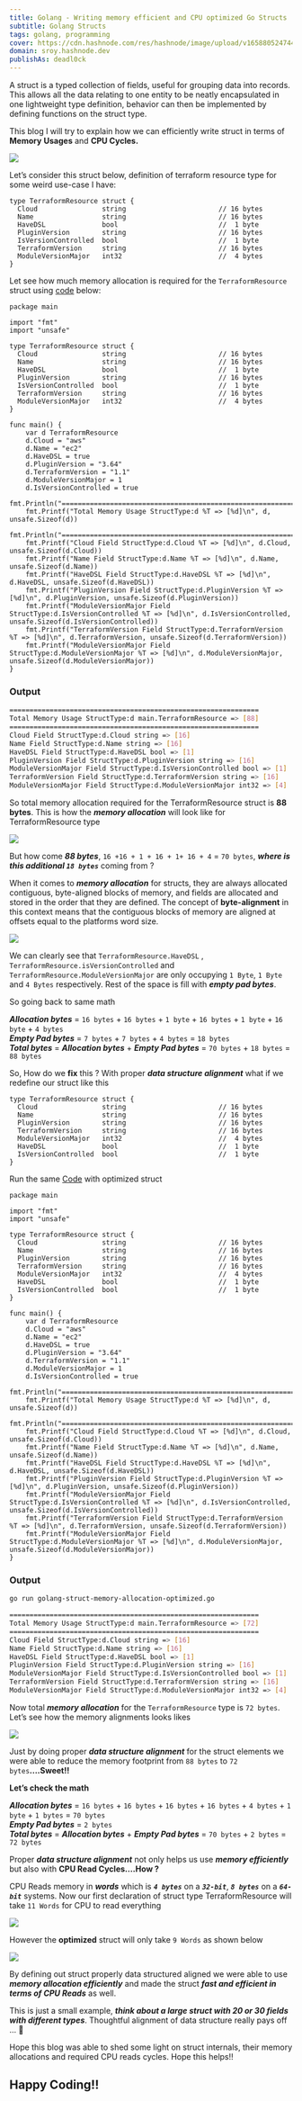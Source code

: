 ```yaml
---
title: Golang - Writing memory efficient and CPU optimized Go Structs
subtitle: Golang Structs
tags: golang, programming
cover: https://cdn.hashnode.com/res/hashnode/image/upload/v1658805247447/zQ7A_dEqB.png?auto=compress
domain: sroy.hashnode.dev
publishAs: deadl0ck
---
```

A struct is a typed collection of fields, useful for grouping data into records. This allows all the data relating to one entity to be neatly encapsulated in one lightweight type definition, behavior can then be implemented by defining functions on the struct type.

This blog I will try to explain how we can efficiently write struct in terms of **Memory** **Usages** and **CPU Cycles.**

![](https://github.com/kodelint/blog-assets/raw/main/images/01-golang-struct.png)

Let’s consider this struct below, definition of terraform resource type for some weird use-case I have:

```golang
type TerraformResource struct {
  Cloud                string                       // 16 bytes
  Name                 string                       // 16 bytes
  HaveDSL              bool                         //  1 byte
  PluginVersion        string                       // 16 bytes
  IsVersionControlled  bool                         //  1 byte
  TerraformVersion     string                       // 16 bytes
  ModuleVersionMajor   int32                        //  4 bytes
}
```

Let see how much memory allocation is required for the `TerraformResource` struct using [code](https://gist.github.com/kodelint/a7d1f0f498d536dd6c515f6cded41889) below:

```golang
package main

import "fmt"
import "unsafe"

type TerraformResource struct {
  Cloud                string                       // 16 bytes
  Name                 string                       // 16 bytes
  HaveDSL              bool                         //  1 byte
  PluginVersion        string                       // 16 bytes
  IsVersionControlled  bool                         //  1 byte
  TerraformVersion     string                       // 16 bytes
  ModuleVersionMajor   int32                        //  4 bytes
}

func main() {
    var d TerraformResource
    d.Cloud = "aws"
    d.Name = "ec2"
    d.HaveDSL = true
    d.PluginVersion = "3.64"
    d.TerraformVersion = "1.1"
    d.ModuleVersionMajor = 1
    d.IsVersionControlled = true
    fmt.Println("==============================================================")
    fmt.Printf("Total Memory Usage StructType:d %T => [%d]\n", d, unsafe.Sizeof(d))
    fmt.Println("==============================================================")
    fmt.Printf("Cloud Field StructType:d.Cloud %T => [%d]\n", d.Cloud, unsafe.Sizeof(d.Cloud))
    fmt.Printf("Name Field StructType:d.Name %T => [%d]\n", d.Name, unsafe.Sizeof(d.Name))
    fmt.Printf("HaveDSL Field StructType:d.HaveDSL %T => [%d]\n", d.HaveDSL, unsafe.Sizeof(d.HaveDSL))
    fmt.Printf("PluginVersion Field StructType:d.PluginVersion %T => [%d]\n", d.PluginVersion, unsafe.Sizeof(d.PluginVersion))
    fmt.Printf("ModuleVersionMajor Field StructType:d.IsVersionControlled %T => [%d]\n", d.IsVersionControlled, unsafe.Sizeof(d.IsVersionControlled))
    fmt.Printf("TerraformVersion Field StructType:d.TerraformVersion %T => [%d]\n", d.TerraformVersion, unsafe.Sizeof(d.TerraformVersion))
    fmt.Printf("ModuleVersionMajor Field StructType:d.ModuleVersionMajor %T => [%d]\n", d.ModuleVersionMajor, unsafe.Sizeof(d.ModuleVersionMajor))  
}
```

### Output

```bash
==============================================================
Total Memory Usage StructType:d main.TerraformResource => [88]
==============================================================
Cloud Field StructType:d.Cloud string => [16]
Name Field StructType:d.Name string => [16]
HaveDSL Field StructType:d.HaveDSL bool => [1]
PluginVersion Field StructType:d.PluginVersion string => [16]
ModuleVersionMajor Field StructType:d.IsVersionControlled bool => [1]
TerraformVersion Field StructType:d.TerraformVersion string => [16]
ModuleVersionMajor Field StructType:d.ModuleVersionMajor int32 => [4]
```
So total memory allocation required for the TerraformResource struct is **88 bytes**. This is how the _**memory allocation**_ will look like for TerraformResource type

![](https://github.com/kodelint/blog-assets/raw/main/images/01-golang-struct-memory-map.jpeg)

But how come _**88 bytes**_, `16 +16 + 1 + 16 + 1+ 16 + 4` = `70 bytes`, _**where is this additional `18 bytes`**_ coming from ?

When it comes to _**memory allocation**_ for structs, they are always allocated contiguous, byte-aligned blocks of memory, and fields are allocated and stored in the order that they are defined. The concept of **byte-alignment** in this context means that the contiguous blocks of memory are aligned at offsets equal to the platforms word size.

![](https://github.com/kodelint/blog-assets/raw/main/images/02-golang-struct-memory-map.jpeg)

We can clearly see that `TerraformResource.HaveDSL` , `TerraformResource.isVersionControlled` and `TerraformResource.ModuleVersionMajor` are only occupying `1 Byte`, `1 Byte` and `4 Bytes` respectively. Rest of the space is fill with _**empty pad bytes**_.

So going back to same math
>
  _**Allocation bytes**_ = `16 bytes` + `16 bytes` + `1 byte` + `16 bytes` + `1 byte` + `16 byte` + `4 bytes`  
  _**Empty Pad bytes**_ = `7 bytes` + `7 bytes` + `4 bytes` = `18 bytes`  
  _**Total bytes**_ = _**Allocation bytes**_ + _**Empty Pad bytes**_ = `70 bytes` + `18 bytes` = `88 bytes`


So, How do we **fix** this ? With proper _**data structure alignment**_ what if we redefine our struct like this

```golang
type TerraformResource struct {
  Cloud                string                       // 16 bytes
  Name                 string                       // 16 bytes
  PluginVersion        string                       // 16 bytes
  TerraformVersion     string                       // 16 bytes
  ModuleVersionMajor   int32                        //  4 bytes
  HaveDSL              bool                         //  1 byte
  IsVersionControlled  bool                         //  1 byte
}
```

Run the same [Code](https://gist.github.com/kodelint/a6f6b13d315b27ad649ca8fe4b41e67c#file-golang-struct-memory-allocation-optimized-go) with optimized struct
```golang
package main

import "fmt"
import "unsafe"

type TerraformResource struct {
  Cloud                string                       // 16 bytes
  Name                 string                       // 16 bytes
  PluginVersion        string                       // 16 bytes
  TerraformVersion     string                       // 16 bytes
  ModuleVersionMajor   int32                        //  4 bytes
  HaveDSL              bool                         //  1 byte
  IsVersionControlled  bool                         //  1 byte
}

func main() {
    var d TerraformResource
    d.Cloud = "aws"
    d.Name = "ec2"
    d.HaveDSL = true
    d.PluginVersion = "3.64"
    d.TerraformVersion = "1.1"
    d.ModuleVersionMajor = 1
    d.IsVersionControlled = true
    fmt.Println("==============================================================")
    fmt.Printf("Total Memory Usage StructType:d %T => [%d]\n", d, unsafe.Sizeof(d))
    fmt.Println("==============================================================")
    fmt.Printf("Cloud Field StructType:d.Cloud %T => [%d]\n", d.Cloud, unsafe.Sizeof(d.Cloud))
    fmt.Printf("Name Field StructType:d.Name %T => [%d]\n", d.Name, unsafe.Sizeof(d.Name))
    fmt.Printf("HaveDSL Field StructType:d.HaveDSL %T => [%d]\n", d.HaveDSL, unsafe.Sizeof(d.HaveDSL))
    fmt.Printf("PluginVersion Field StructType:d.PluginVersion %T => [%d]\n", d.PluginVersion, unsafe.Sizeof(d.PluginVersion))
    fmt.Printf("ModuleVersionMajor Field StructType:d.IsVersionControlled %T => [%d]\n", d.IsVersionControlled, unsafe.Sizeof(d.IsVersionControlled))
    fmt.Printf("TerraformVersion Field StructType:d.TerraformVersion %T => [%d]\n", d.TerraformVersion, unsafe.Sizeof(d.TerraformVersion))
    fmt.Printf("ModuleVersionMajor Field StructType:d.ModuleVersionMajor %T => [%d]\n", d.ModuleVersionMajor, unsafe.Sizeof(d.ModuleVersionMajor))
}
```

### **Output**

```bash
go run golang-struct-memory-allocation-optimized.go

==============================================================
Total Memory Usage StructType:d main.TerraformResource => [72]
==============================================================
Cloud Field StructType:d.Cloud string => [16]
Name Field StructType:d.Name string => [16]
HaveDSL Field StructType:d.HaveDSL bool => [1]
PluginVersion Field StructType:d.PluginVersion string => [16]
ModuleVersionMajor Field StructType:d.IsVersionControlled bool => [1]
TerraformVersion Field StructType:d.TerraformVersion string => [16]
ModuleVersionMajor Field StructType:d.ModuleVersionMajor int32 => [4]
```

Now total _**memory allocation**_ for the `TerraformResource` type is `72 bytes`. Let’s see how the memory alignments looks likes

![](https://github.com/kodelint/blog-assets/raw/main/images/03-golang-struct-memory-map.jpeg)

Just by doing proper _**data structure alignment**_ for the struct elements we were able to reduce the memory footprint from `88 bytes` to `72 bytes`**....Sweet!!**

**Let’s check the math**
>
_**Allocation bytes**_ = `16 bytes` + `16 bytes` + `16 bytes` + `16 bytes` + `4 bytes` + `1 byte` + `1 bytes` = `70 bytes`  
_**Empty Pad bytes**_ = `2 bytes`  
_**Total bytes**_ = _**Allocation bytes**_ + _**Empty Pad bytes**_ = `70 bytes` + `2 bytes` = `72 bytes`


Proper _**data structure alignment**_ not only helps us use _**memory efficiently**_ but also with **CPU Read Cycles….How ?**

CPU Reads memory in _**words**_ which is _**`4 bytes`**_ on a _**`32-bit`**_, _**`8 bytes`**_ on a _**`64-bit`**_ systems. Now our first declaration of struct type TerraformResource will take  `11 Words` for CPU to read everything

![](https://github.com/kodelint/blog-assets/raw/main/images/01-golang-struct-word-length.jpeg)

However the **optimized** struct will only take `9 Words` as shown below

![](https://github.com/kodelint/blog-assets/raw/main/images/02-golang-struct-word-length.jpeg)

By defining out struct properly data structured aligned we were able to use _**memory allocation efficiently**_ and made the struct _**fast and efficient in terms of CPU Reads**_ as well.

This is just a small example, _**think about a large struct with 20 or 30 fields with different types**_. Thoughtful alignment of data structure really pays off … 🤩

Hope this blog was able to shed some light on struct internals, their memory allocations and required CPU reads cycles. Hope this helps!!

## Happy Coding!!
